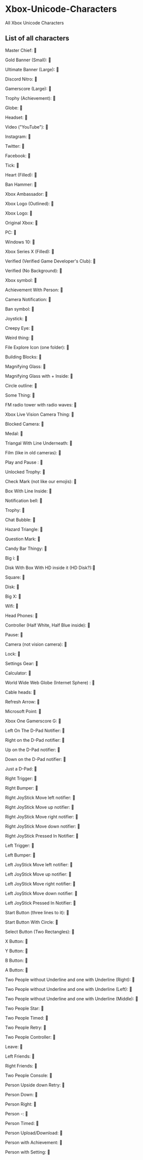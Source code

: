 # Xbox-Unicode-Characters
All Xbox Unicode Characters

## List of all characters

Master Chief: 

Gold Banner (Small): 

Ultimate Banner (Large): 

Discord Nitro: 

Gamerscore (Large): 

Trophy (Achievement): 

Globe: 

Headset: 

Video ("YouTube"): 

Instagram: 

Twitter: 

Facebook: 

Tick: 

Heart (Filled): 

Ban Hammer: 

Xbox Ambassador: 

Xbox Logo (Outlined): 

Xbox Logo: 

Original Xbox: 

PC: 

Windows 10: 

Xbox Series X (Filled): 

Verified (Verified Game Developer's Club): 

Verified (No Background): 

Xbox symbol:‍ 

Achievement With Person: 

Camera Notification: 

Ban symbol: 

Joystick: 

Creepy Eye: 

Weird thing: 

File Explore Icon (one folder): 

Building Blocks: 

Magnifying Glass: 

Magnifying Glass with + Inside: 

Circle outline: 

Some Thing: 

FM radio tower with radio waves: 

Xbox Live Vision Camera Thing: 

Blocked Camera: 

Medal: 

Triangal With Line Underneath: 

Film (like in old cameras): 

Play and Pause : 

Unlocked Trophy: 

Check Mark (not like our emojis): 

Box With Line Inside: 

Notification bell: 

Trophy: 

Chat Bubble: 

Hazard Triangle: 

Question Mark: 

Candy Bar Thingy: 

Big i: 

Disk With Box With HD inside it (HD Disk?):

Square: 

Disk: 

Big X: 

Wifi: 

Head Phones: 

Controller (Half White, Half Blue inside): 

Pause: 

Camera (not vision camera): 

Lock: 

Settings Gear: 

Calculator: 

World Wide Web Globe (Internet Sphere) : 

Cable heads: 

Refresh Arrow: 

Microsoft Point: 

Xbox One Gamerscore G: 

Left On The D-Pad Notifier: 

Right on the D-Pad notifier: 

Up on the D-Pad notifier: 

Down on the D-Pad notifier: 

Just a D-Pad: 

Right Trigger: 

Right Bumper: 

Right JoyStick Move left notifier: 

Right JoyStick Move up notifier: 

Right JoyStick Move right notifier: 

Right JoyStick Move down notifier: 

Right JoyStick Pressed In Notifier: 

Left Trigger: 

Left Bumper: 

Left JoyStick Move left notifier: 

Left JoyStick Move up notifier: 

Left JoyStick Move right notifier: 

Left JoyStick Move down notifier: 

Left JoyStick Pressed In Notifier: 

Start Button (three lines to it): 

Start Button With Circle: 

Select Button (Two Rectangles): 

X Button: 

Y Button: 

B Button: 

A Button: 

Two People without Underline and one with Underline (Right): 

Two People without Underline and one with Underline (Left): 

Two People without Underline and one with Underline (Middle): 

Two People Star: 

Two People Timed: 

Two People Retry: 

Two People Controller: 

Leave: 

Left Friends: 

Right Friends: 

Two People Console: 

Person Upside down Retry: 

Person Down: 

Person Right: 

Person -: 

Person Timed: 

Person Upload/Download: 

Person with Achievement: 

Person with Setting: 
